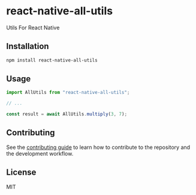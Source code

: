 # react-native-all-utils

Utils For React Native

## Installation

```sh
npm install react-native-all-utils
```

## Usage

```js
import AllUtils from "react-native-all-utils";

// ...

const result = await AllUtils.multiply(3, 7);
```

## Contributing

See the [contributing guide](CONTRIBUTING.md) to learn how to contribute to the repository and the development workflow.

## License

MIT
